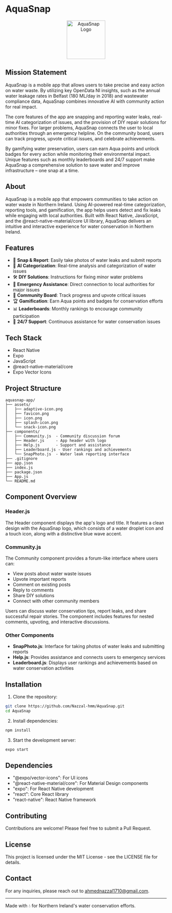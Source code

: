 # AquaSnap

<p align="center">
  <img src="assets/aquasnap.png" alt="AquaSnap Logo" width="120"/>
</p>

## Mission Statement

AquaSnap is a mobile app that allows users to take precise and easy action on water waste. By utilizing key OpenData NI insights, such as the annual water leakage rates in Belfast (180 ML/day in 2018) and wastewater compliance data, AquaSnap combines innovative AI with community action for real impact.

The core features of the app are snapping and reporting water leaks, real-time AI categorization of issues, and the provision of DIY repair solutions for minor fixes. For larger problems, AquaSnap connects the user to local authorities through an emergency helpline. On the community board, users can track progress, upvote critical issues, and celebrate achievements.

By gamifying water preservation, users can earn Aqua points and unlock badges for every action while monitoring their environmental impact. Unique features such as monthly leaderboards and 24/7 support make AquaSnap a comprehensive solution to save water and improve infrastructure – one snap at a time.

## About

AquaSnap is a mobile app that empowers communities to take action on water waste in Northern Ireland. Using AI-powered real-time categorization, reporting tools, and gamification, the app helps users detect and fix leaks while engaging with local authorities. Built with React Native, JavaScript, and the @react-native-material/core UI library, AquaSnap delivers an intuitive and interactive experience for water conservation in Northern Ireland.

## Features

- 📸 **Snap & Report**: Easily take photos of water leaks and submit reports
- 🤖 **AI Categorization**: Real-time analysis and categorization of water issues
- 🛠️ **DIY Solutions**: Instructions for fixing minor water problems
- 🚨 **Emergency Assistance**: Direct connection to local authorities for major issues
- 👥 **Community Board**: Track progress and upvote critical issues
- 🏆 **Gamification**: Earn Aqua points and badges for conservation efforts
- 📊 **Leaderboards**: Monthly rankings to encourage community participation
- 📱 **24/7 Support**: Continuous assistance for water conservation issues

## Tech Stack

- React Native
- Expo
- JavaScript
- @react-native-material/core
- Expo Vector Icons

## Project Structure

```
aquasnap-app/
├── assets/
│   ├── adaptive-icon.png
│   ├── favicon.png
│   ├── icon.png
│   ├── splash-icon.png
│   └── snack-icon.png
├── components/
│   ├── Community.js  - Community discussion forum
│   ├── Header.js     - App header with logo
│   ├── Help.js       - Support and assistance
│   ├── Leaderboard.js - User rankings and achievements
│   └── SnapPhoto.js  - Water leak reporting interface
├── .gitignore
├── app.json
├── index.js
├── package.json
├── App.js
└── README.md
```

## Component Overview

### Header.js
The Header component displays the app's logo and title. It features a clean design with the AquaSnap logo, which consists of a water droplet icon and a touch icon, along with a distinctive blue wave accent.

### Community.js
The Community component provides a forum-like interface where users can:
- View posts about water waste issues
- Upvote important reports
- Comment on existing posts
- Reply to comments
- Share DIY solutions
- Connect with other community members

Users can discuss water conservation tips, report leaks, and share successful repair stories. The component includes features for nested comments, upvoting, and interactive discussions.

### Other Components
- **SnapPhoto.js**: Interface for taking photos of water leaks and submitting reports
- **Help.js**: Provides assistance and connects users to emergency services
- **Leaderboard.js**: Displays user rankings and achievements based on water conservation activities

## Installation

1. Clone the repository:
```bash
git clone https://github.com/Nazzal-hmm/AquaSnap.git
cd AquaSnap
```

2. Install dependencies:
```bash
npm install
```

3. Start the development server:
```bash
expo start
```

## Dependencies

- "@expo/vector-icons": For UI icons
- "@react-native-material/core": For Material Design components
- "expo": For React Native development
- "react": Core React library
- "react-native": React Native framework

## Contributing

Contributions are welcome! Please feel free to submit a Pull Request.

## License

This project is licensed under the MIT License - see the LICENSE file for details.

## Contact

For any inquiries, please reach out to [ahmednazzal1710@gmail.com](mailto:ahmednazzal1710@gmail.com).

---

Made with 💧 for Northern Ireland's water conservation efforts.
